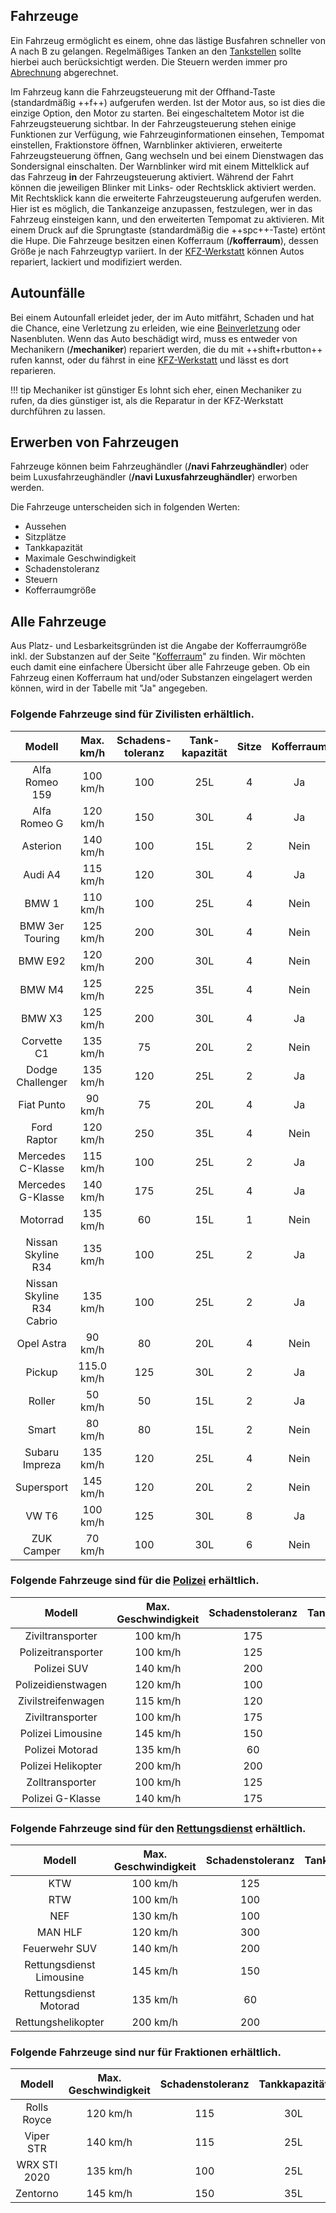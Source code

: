 ## Fahrzeuge

Ein Fahrzeug ermöglicht es einem, ohne das lästige Busfahren schneller von A nach B zu gelangen. Regelmäßiges Tanken an den [Tankstellen](../../pages/biz/tankstelle.md) sollte hierbei auch berücksichtigt werden. Die Steuern werden immer pro [Abrechnung](../../pages/allgemein/payday.md) abgerechnet.

Im Fahrzeug kann die Fahrzeugsteuerung mit der Offhand-Taste (standardmäßig ++f++) aufgerufen werden. Ist der Motor aus, so ist dies die einzige Option, den Motor zu starten. 
Bei eingeschaltetem Motor ist die Fahrzeugsteuerung sichtbar.
In der Fahrzeugsteuerung stehen einige Funktionen zur Verfügung, wie Fahrzeuginformationen einsehen, Tempomat einstellen, Fraktionstore öffnen, Warnblinker aktivieren, erweiterte Fahrzeugsteuerung öffnen, Gang wechseln und bei einem Dienstwagen das Sondersignal einschalten. Der Warnblinker wird mit einem Mittelklick auf das Fahrzeug **in** der Fahrzeugsteuerung aktiviert. Während der Fahrt können die jeweiligen Blinker mit Links- oder Rechtsklick aktiviert werden. Mit Rechtsklick kann die erweiterte Fahrzeugsteuerung aufgerufen werden. Hier ist es möglich, die Tankanzeige anzupassen, festzulegen, wer in das Fahrzeug einsteigen kann, und den erweiterten Tempomat zu aktivieren. Mit einem Druck auf die Sprungtaste (standardmäßig die ++spc++-Taste) ertönt die Hupe. 
Die Fahrzeuge besitzen einen Kofferraum (**/kofferraum**), dessen Größe je nach Fahrzeugtyp variiert. 
In der [KFZ-Werkstatt](kfz-werkstatt.md) können Autos repariert, lackiert und modifiziert werden.

## Autounfälle
Bei einem Autounfall erleidet jeder, der im Auto mitfährt, Schaden und hat die Chance, eine Verletzung zu erleiden, wie eine [Beinverletzung](../../pages/krankheiten/beinverletzungen.md) oder Nasenbluten. Wenn das Auto beschädigt wird, muss es entweder von Mechanikern (**/mechaniker**) repariert werden, die du mit ++shift+rbutton++ rufen kannst, oder du fährst in eine [KFZ-Werkstatt](../fahrzeuge/kfz-werkstatt.md) und lässt es dort reparieren.

!!! tip Mechaniker ist günstiger
    Es lohnt sich eher, einen Mechaniker zu rufen, da dies günstiger ist, als die Reparatur in der KFZ-Werkstatt durchführen zu lassen.

## Erwerben von Fahrzeugen
Fahrzeuge können beim Fahrzeughändler (**/navi Fahrzeughändler**) oder beim Luxusfahrzeughändler (**/navi Luxusfahrzeughändler**) erworben werden.

Die Fahrzeuge unterscheiden sich in folgenden Werten:

+ Aussehen
+ Sitzplätze
+ Tankkapazität
+ Maximale Geschwindigkeit
+ Schadenstoleranz
+ Steuern
+ Kofferraumgröße


## Alle Fahrzeuge

Aus Platz- und Lesbarkeitsgründen ist die Angabe der Kofferraumgröße inkl. der Substanzen auf der Seite "[Kofferraum](kofferaum.md
)" zu finden. Wir möchten euch damit eine einfachere Übersicht über alle Fahrzeuge geben. Ob ein Fahrzeug einen Kofferraum hat und/oder Substanzen eingelagert werden können, wird in der Tabelle mit "Ja" angegeben.

### Folgende Fahrzeuge sind für Zivilisten erhältlich.

| Modell | Max. km/h | Schadens-<br> toleranz | Tank-<br> kapazität| Sitze | Kofferraum | Steuern | Preis |
|:-:|:-:|:-:|:-:|:-:|:-:|:-:|:-:|
| Alfa Romeo 159 | 100 km/h | 100 | 25L | 4 | Ja | 10€ | 3.500€ |
| Alfa Romeo G | 120 km/h | 150 | 30L  | 4 | Ja| 35€ | 10.000€ |
| Asterion | 140 km/h | 100 | 15L | 2 | Nein | 130€ | 145.000€ |
| Audi A4 | 115 km/h | 120 | 30L  | 4 | Ja | 20€ | 7.950€ |
| BMW 1 | 110 km/h | 100 | 25L | 4 | Nein | 35€ | 35.000€ |
| BMW 3er Touring | 125 km/h | 200 | 30L | 4 | Nein | 50€ | 60.000€ |
| BMW E92 | 120 km/h | 200 | 30L | 4 | Nein | 50€ | 70.000€ |
| BMW M4 | 125 km/h | 225 | 35L | 4 | Nein | 50€ | 80.000€ |
| BMW X3 | 125 km/h | 200 | 30L  | 4 | Ja | 50€ | 14.500€ |
| Corvette C1 | 135 km/h | 75 | 20L | 2 | Nein | 90€ | 120.000€ |
| Dodge Challenger | 135 km/h | 120 | 25L | 2 | Ja | 50.0€ | 18.500€ |
| Fiat Punto | 90 km/h | 75 | 20L | 4 | Ja | 7.5€ | 2.000.0€ |
| Ford Raptor | 120 km/h | 250 | 35L | 4 | Nein | 50€ | 45.000€ |
| Mercedes C-Klasse | 115 km/h | 100 | 25L | 2 | Ja | 40.0€ | 5.250€ |
| Mercedes G-Klasse | 140 km/h | 175 | 25L  | 4 | Ja | 75.0€ | 20.000€ |
| Motorrad | 135 km/h | 60 | 15L | 1 | Nein | 45€ | 11.000€ |
| Nissan Skyline R34 | 135 km/h | 100 | 25L  | 2 | Ja | 50€ | 18.000€ |
| Nissan Skyline R34 Cabrio | 135 km/h | 100 | 25L  | 2 | Ja | 50€ | 18.000€ |
| Opel Astra | 90 km/h | 80 | 20L | 4 | Nein | 10€ | 2.500€ |
| Pickup | 115.0 km/h | 125 | 30L | 2 | Ja | 35€ | 7.500€ |
| Roller | 50 km/h | 50 | 15L | 2 | Ja | 5€ | 1.500€ |
| Smart |  80 km/h | 80 | 15L | 2 | Nein | 10€ | 2.250€ |
| Subaru Impreza | 135 km/h | 120 | 25L | 4 | Nein | 80€ | 116.000€ |
| Supersport | 145 km/h | 120 | 20L | 2 | Nein| 150€ | 18.500€ |
| VW T6 | 100 km/h | 125 | 30L | 8 | Ja | 20€ | 5.500€ |
| ZUK Camper | 70 km/h | 100 | 30L | 6 | Nein | 25€ | 15.000€ |

### Folgende Fahrzeuge sind für die [Polizei](../../pages/fraktionen/polizei.md) erhältlich.

| Modell | Max. Geschwindigkeit | Schadenstoleranz | Tankkapazität| Sitze | Kofferraum | Steuern | Preis |
|:-:|:-:|:-:|:-:|:-:|:-:|:-:|:-:|
| Ziviltransporter | 100 km/h | 175 | 30L  | 8 | Nein | - | 6.500€ |
| Polizeitransporter | 100 km/h | 125 | 30L | 8 | Ja | - | 5.500 |
| Polizei SUV | 140 km/h | 200 | 30L  | 4 | Ja | - | 14.500€ |
| Polizeidienstwagen | 120 km/h | 100 | 25L  | 4 | Ja | - | 3.250€ |
| Zivilstreifenwagen | 115 km/h | 120 | 30L  | 4 | Ja | - | 13.500€ |
| Ziviltransporter | 100 km/h | 175 | 30L | 8 | Ja | - | 6.500€ |
| Polizei Limousine | 145 km/h | 150 | 30L | 4 | Ja | - | 10.000€ |
| Polizei Motorad | 135 km/h | 60 | 15L | 1 | Nein | - | 11.000€ |
| Polizei Helikopter | 200 km/h | 200 | 50L  | 5 | Nein | - | 50.000€ |
| Zolltransporter | 100 km/h | 125 | 30L | 8 | Nein| - | 5.500€ |
| Polizei G-Klasse | 140 km/h | 175 | 25L | 1 | Ja | - | 45.000€ |

### Folgende Fahrzeuge sind für den [Rettungsdienst](../../pages/fraktionen/rettungsdienst.md) erhältlich.

| Modell | Max. Geschwindigkeit | Schadenstoleranz | Tankkapazität| Sitze | Kofferraum | Steuern | Preis |
|:-:|:-:|:-:|:-:|:-:|:-:|:-:|:-:|
| KTW | 100 km/h | 125 | 30L | 4 | Ja| - | 5.500€ |
| RTW | 100 km/h | 100 | 25L  | 4 | Ja | - | 4.650€ |
| NEF | 130 km/h | 100 | 25L  | 4 | Ja | - | 12.500€ |
| MAN HLF | 120 km/h | 300 | 40L  | 2 | Ja | - | 10.000€ |
| Feuerwehr SUV | 140 km/h | 200 | 30L  | 4 | Ja | - | 14.500€ |
| Rettungsdienst Limousine | 145 km/h | 150 | 30L  | 4 | Ja | - | 10.000€ |
| Rettungsdienst Motorad | 135 km/h | 60 | 15L  | 1 | Nein | - | 11.000€ |
| Rettungshelikopter | 200 km/h | 200 | 50L  | 5 | Nein | - | 50.000€ |

### Folgende Fahrzeuge sind nur für Fraktionen erhältlich.

| Modell | Max. Geschwindigkeit | Schadenstoleranz | Tankkapazität| Sitze | Kofferraum | Steuern | Preis |
|:-:|:-:|:-:|:-:|:-:|:-:|:-:|:-:|
| Rolls Royce | 120 km/h | 115 | 30L | 4 | Nein | 180€ | 160.000€ |
| Viper STR | 140 km/h | 115 | 25L | 2 | Nein | 80€ | 112.000€ |
| WRX STI 2020 | 135 km/h | 100 | 25L | 4 | Nein| 80€ | 100.000€ |
| Zentorno | 145 km/h | 150 | 35L | 2 | Nein | 200€ | 210.000€ |